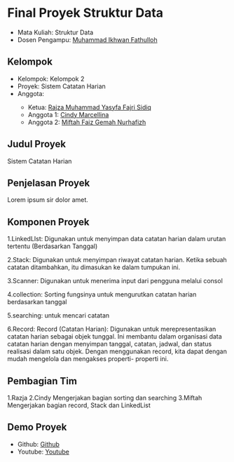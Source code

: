 # Final Proyek Struktur Data
<ul>
  <li>Mata Kuliah: Struktur Data</li>
  <li>Dosen Pengampu: <a href="https://github.com/Muhammad-Ikhwan-Fathulloh">Muhammad Ikhwan Fathulloh</a></li>
</ul>

## Kelompok
<ul>
  <li>Kelompok: Kelompok 2</li>
  <li>Proyek: Sistem Catatan Harian</li>
  <li>Anggota:</li>
  <ul>
    <li>Ketua: <a href="">Rajza Muhammad Yasyfa Fajri Sidiq</a></li>
    <li>Anggota 1: <a href="">Cindy Marcellina</a></li>
    <li>Anggota 2: <a href="">Miftah Faiz Gemah Nurhafizh</a></li>
  </ul>
</ul>

## Judul Proyek
<p>Sistem Catatan Harian</p>

## Penjelasan Proyek
<p>Lorem ipsum sir dolor amet.</p>

## Komponen Proyek
<p>1.LinkedLIst: Digunakan untuk menyimpan data catatan harian dalam urutan tertentu (Berdasarkan Tanggal)</p>
<p>2.Stack: Digunakan untuk menyimpan riwayat catatan harian. Ketika sebuah catatan ditambahkan, itu dimasukan ke dalam tumpukan ini.</p>
<p>3.Scanner: Digunakan untuk menerima input dari pengguna melalui consol</p>
<p>4.collection: Sorting fungsinya untuk mengurutkan catatan harian berdasarkan tanggal</p>
<p>5.searching: untuk mencari catatan</p>
<p>6.Record: Record (Catatan Harian): Digunakan untuk merepresentasikan catatan harian sebagai objek tunggal. Ini membantu dalam organisasi data catatan harian dengan menyimpan tanggal, catatan, jadwal, dan status realisasi dalam satu objek. Dengan menggunakan record, kita dapat dengan mudah mengelola dan mengakses properti- properti ini.</p>


## Pembagian Tim
1.Razja
2.Cindy Mengerjakan bagian sorting dan searching
3.Miftah Mengerjakan bagian record, Stack dan LinkedList

## Demo Proyek
<ul>
  <li>Github: <a href="">Github</a></li>
  <li>Youtube: <a href="">Youtube</a></li>
</ul>
